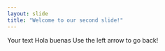 ```yaml
---
layout: slide
title: "Welcome to our second slide!"
---
```

Your text Hola buenas
Use the left arrow to go back!
